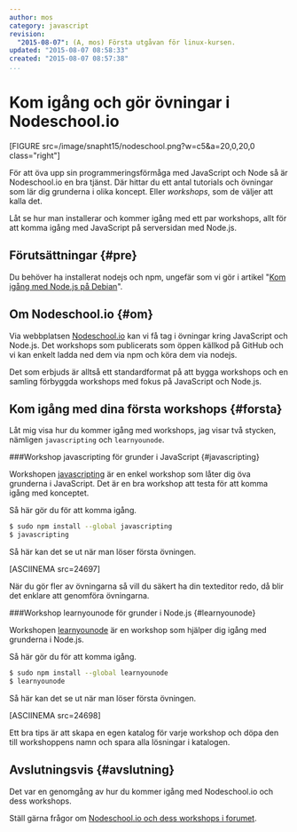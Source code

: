 ```yaml
---
author: mos
category: javascript
revision:
  "2015-08-07": (A, mos) Första utgåvan för linux-kursen.
updated: "2015-08-07 08:58:33"
created: "2015-08-07 08:57:38"
...
```

Kom igång och gör övningar i Nodeschool.io
==================================

[FIGURE src=/image/snapht15/nodeschool.png?w=c5&a=20,0,20,0 class="right"]

För att öva upp sin programmeringsförmåga med JavaScript och Node så är Nodeschool.io en bra tjänst. Där hittar du ett antal tutorials och övningar som lär dig grunderna i olika koncept. Eller *workshops*, som de väljer att kalla det.

Låt se hur man installerar och kommer igång med ett par workshops, allt för att komma igång med JavaScript på serversidan med Node.js.

<!--more-->


Förutsättningar {#pre}
--------------------------------------

Du behöver ha installerat nodejs och npm, ungefär som vi gör i artikel "[Kom igång med Node.js på Debian](kunskap/kom-igang-med-node-js-pa-debian)".



Om Nodeschool.io {#om}
--------------------------------------

Via webbplatsen [Nodeschool.io](http://nodeschool.io/) kan vi få tag i övningar kring JavaScript och Node.js. Det workshops som publicerats som öppen källkod på GitHub och vi kan enkelt ladda ned dem via npm och köra dem via nodejs.

Det som erbjuds är alltså ett standardformat på att bygga workshops och en samling förbyggda workshops med fokus på JavaScript och Node.js.



Kom igång med dina första workshops {#forsta}
--------------------------------------

Låt mig visa hur du kommer igång med workshops, jag visar två stycken, nämligen `javascripting` och `learnyounode`.



###Workshop javascripting för grunder i JavaScript {#javascripting}

Workshopen [javascripting](https://github.com/sethvincent/javascripting) är en enkel workshop som låter dig öva grunderna i JavaScript. Det är en bra workshop att testa för att komma igång med konceptet.

Så här gör du för att komma igång.

```bash
$ sudo npm install --global javascripting
$ javascripting
```

Så här kan det se ut när man löser första övningen.

[ASCIINEMA src=24697]

När du gör fler av övningarna så vill du säkert ha din texteditor redo, då blir det enklare att genomföra övningarna.



###Workshop learnyounode för grunder i Node.js {#learnyounode}

Workshopen [learnyounode](https://github.com/workshopper/learnyounode) är en  workshop som hjälper dig igång med grunderna i Node.js.

Så här gör du för att komma igång.

```bash
$ sudo npm install --global learnyounode
$ learnyounode
```

Så här kan det se ut när man löser första övningen.

[ASCIINEMA src=24698]

Ett bra tips är att skapa en egen katalog för varje workshop och döpa den till workshoppens namn och spara alla lösningar i katalogen.



Avslutningsvis {#avslutning}
--------------------------------------

Det var en genomgång av hur du kommer igång med Nodeschool.io och dess workshops.

Ställ gärna frågor om [Nodeschool.io och dess workshops i forumet](t/4354).




